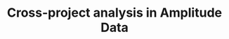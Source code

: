 ---
title: "Cross-project analysis in Amplitude Data"
source: "https://help.amplitude.com/hc/en-us/articles/14909802992283-Cross-project-analysis-in-Amplitude-Data"
id: 6389c912-154c-42fe-afea-07db4a295404
---